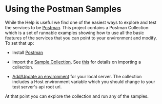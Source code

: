 # Using the Postman Samples

While the Help is useful we find one of the easiest ways to explore and test the services
to be [Postman](https://www.getpostman.com/). This project contains a Postman Collection
which is a set of runnable examples showing how to use all the basic features of the
services that you can point to your environment and modify. To set that up:

* Install [Postman](https://www.getpostman.com/)

* Import the [Sample Collection](https://raw.githubusercontent.com/bconner/Epicor-Rest-PostmanSamples/master/Erp10RestSamples.json.postman_collection).
See [this](https://www.getpostman.com/docs/collections)
for details on importing a collection.

* [Add/Update an environment](https://www.getpostman.com/docs/environments) for your
local server. The collection includes a Host environment variable which you should
change to your test server's api root url.

At that point you can explore the collection and run any of the samples.

